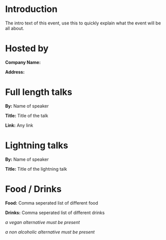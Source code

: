 # Introduction
The intro text of this event, use this to quickly explain what the event
will be all about.

# Hosted by
**Company Name:**

**Address:**

# Full length talks
**By:** Name of speaker

**Title:** Title of the talk

**Link:** Any link

# Lightning talks
**By:** Name of speaker

**Title:** Title of the lightning talk

# Food / Drinks
**Food:** Comma seperated list of different food

**Drinks:** Comma seperated list of different drinks

*a vegan alternative must be present*

*a non alcoholic alternative must be present*
